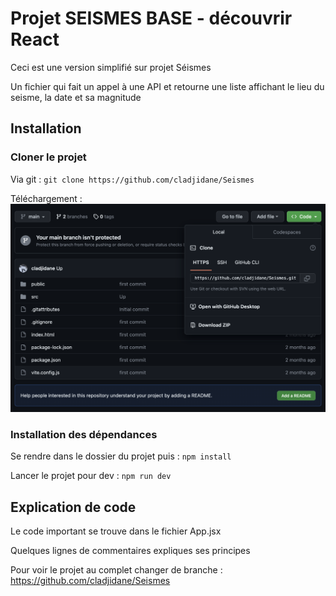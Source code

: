 # Projet SEISMES BASE - découvrir React

Ceci est une version simplifié sur projet Séismes

Un fichier qui fait un appel à une API et retourne une liste affichant le lieu du seisme, la date et sa magnitude

## Installation

### Cloner le projet

Via git : `git clone https://github.com/cladjidane/Seismes`

Téléchargement : ![alt text](https://github.com/cladjidane/Seismes/blob/basic/dl-project.png?raw=true)

### Installation des dépendances

Se rendre dans le dossier  du projet puis : `npm install`

Lancer le projet pour dev : `npm run dev`

## Explication de code 

Le code important se trouve dans le fichier App.jsx

Quelques lignes de commentaires expliques ses principes

Pour voir le projet au complet changer de branche : https://github.com/cladjidane/Seismes